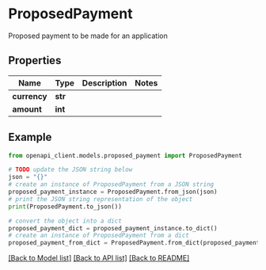 # ProposedPayment

Proposed payment to be made for an application

## Properties

Name | Type | Description | Notes
------------ | ------------- | ------------- | -------------
**currency** | **str** |  | 
**amount** | **int** |  | 

## Example

```python
from openapi_client.models.proposed_payment import ProposedPayment

# TODO update the JSON string below
json = "{}"
# create an instance of ProposedPayment from a JSON string
proposed_payment_instance = ProposedPayment.from_json(json)
# print the JSON string representation of the object
print(ProposedPayment.to_json())

# convert the object into a dict
proposed_payment_dict = proposed_payment_instance.to_dict()
# create an instance of ProposedPayment from a dict
proposed_payment_from_dict = ProposedPayment.from_dict(proposed_payment_dict)
```
[[Back to Model list]](../README.md#documentation-for-models) [[Back to API list]](../README.md#documentation-for-api-endpoints) [[Back to README]](../README.md)


